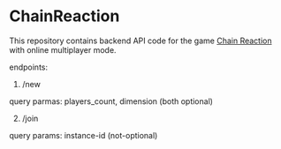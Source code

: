 # ChainReaction

This repository contains backend API code for the game [Chain Reaction](https://brilliant.org/wiki/chain-reaction-game/) with online multiplayer mode.

endpoints:
1. /new

query parmas: players_count, dimension (both optional)

2. /join

query params: instance-id (not-optional)
